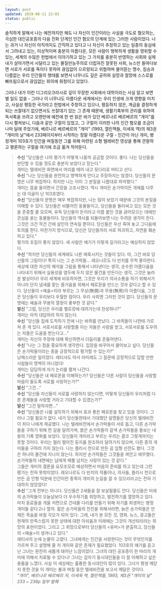```yaml
---
layout: post
updated: 2019-08-11 22:03
status: public
---
```


솔직하게 말해서 나는 예전까지만 해도 나 자신이 인간이라는 사실을 극도로 혐오하는, 극심한 대인공포증의 다음 진화 단계인 인간 혐오의 단계에 있는 그러한 사람이었다. 나는 과거 나 자신이 아직까지도 간직하고 있다고 나 자신이 추정하고 있는 일종의 동심에서 그려내고 있는, 이상적이며 충분히 아름다운, 모든 사람이 행복하게 생활을 영위할 수 있는, 세계의 수많은 헌법에서 이야기하고 있는 그 가치를 충분히 반영하는 사회와 실제 내가 살아가면서 시달리고 있는 물질만능주의로 더럽혀진 잘못된 사회, 뉴스만 들여다보면 서로가 서로를 죽이다 못하여 끊임없이 으르렁되고 위협하며 물어뜯는 맹수, 짐승과 다름없는 우리 인간들의 행태를 보면서 너무나도 깊은 공허와 실망과 절망에 스스로를 빠뜨림으로서 끊임없는 회의에 휘청이고 있었다.<br><br>
그러나 내가 이런 디그리오크라시로 깊이 무장한 사회에서 대학이라는 사실 알고 보면 별 일도 없을 - 그러나 이 너무나도 아름다운 세계에서는 우리 인생에 크게 영향을 미치고, 사실상 평등한 국가라고 헌법에서 주창하고 있으나, 평등하지 않은, 계급을 결정하게 되는 쓰잘데기 없으면서도 쓰잘데기 있는 그 존재 때문에, 생활기록부의 관리를 위하여 독서록을 쓰려고 오랜만에 예전에 한 번 읽은 바가 있던 베르나르 베르베르의 "개미"를 다시 펼쳐보니, 다음과 같은 구절이 있었고, 그 구절이 이러한 나의 인간 혐오를 조금이나마 달래 주었기에, 베르나르 베르베르의 "개미" (1993, 열린책들, 이세욱 역)의 제3권 "개미의 날"에서 233페이지부터 시작하는 정말 아름다운 구절 - 인간이 아닌 개미, 병정개미 103호가 인간을 며칠동안 그를 위해 마련된 소형 텔레비전 영상을 통해 관찰하고 평론하는 구절을 여기에 조금 옮겨 적어둔다.

> **수신** "당신들은 나의 평가가 어떻게 나올까 궁금할 것이다. 좋다. 나는 당신들을 판단할 수 있을 정도로 충분히 보았다고 믿는다."<br>
> 개미는 텔레비전 화면에서 머리를 떼어 내고 뒷다리로 버티고 선다.<br>
> **수신** "나는 당신들을 완전하고 명백하게 안다고 주장하지는 않겠다. 당신들의 문명은 너무 복잡하다. 하지만 나는 이미 그 본질을 나름대로 파악했다."<br>
> 개미는 뜸을 들이면서 긴장을 고조시켰다. 역시 개미든 손가락이든 개체를 다루는 데 이골이 난 103호였다.<br>
> **수신** "당신들의 문명은 매우 복잡하지만, 나는 많이 보았기 때문에 그것의 본질을 이해할 수 있다. 당신들은 비뚤어진 동물들이고, 당신들을 둘러싸고 있는 모든 것을 존중할 줄 모르며, 유독 당신들이 돈이라고 이름 붙인 것을 긁어모으는 데에만 관심을 쏟는 동물들이다. 당신들의 역사를 되돌아보면 나는 두려운 생각이 든다. 그것은 크건 작건 간에 살인의 연속일 뿐이다. 당신들은 우선 죽여 놓고 그다음에 토의를 한다. 마찬가지 방식으로, 당신은 당신들끼리 서로 파괴하고, 자연을 훼손하고 있다."<br>
> 평가의 조짐이 좋지 않았다. 세 사람은 얘기가 이렇게 길거라고는 예상하지 않았다.<br>
> **수신** "하지만 당신들의 세계에도 나른 매혹시키는 것들이 있다. 아, 그건 바로 당신들의 그림이다! 특히 나는 그 손가락들... 레오나르도 다 빈치를 무척 좋아한다. 세상에 대한 자신의 해석을 그림을 통해서 나타낸다는 생각, 순수한 아름다움을 나타내기 위해서 실용성을 염두에 두지 않은 물건을 만든다는 생각, 그것은 놀라운 발상이다! 우리 세계에 비유하자면, 그것은 우리가 의사소통을 하기 위해서가 아니라 단지 냄새를 맡는 즐거움을 위해서 페로몬을 만드는 것과 같다고 할 수 있다. 당신들이 <예술>이라 부르는 그 무상(無償)과 무용(無用)의 아름다움, 그것은 당신들이 우리보다 우월한 점이다. 우리 사회엔 그러한 것이 없다. 당신들의 문명에는 예술과 무용의 열정이 풍부한 것 같다."<br>
> **발신** "그럼, 당신은 우리를 벨로캉에 데려가는데 찬성하나?"<br>
> 개미는 아직 대답하려 하지 않는다.<br>
> **수신** "당신들 집에 도착하기 전에 나는 바퀴를 만났다. 그 바퀴들이 나한테 가르쳐 준 게 있다. 서로서로를 사랑할줄 아는 자들은 사랑을 받고, 서로서로를 도우려는 자들은 도움을 받는다고..."<br>
> 개미는 자신의 주장에 대해 확신하면서 더듬이를 흔들어댄다.<br>
> **수신** "나는 그 점을 중요하게 생각한다. 입장을 바꾸어서 물어보고 싶다. 당신들은 손가락들이라는 종을 긍정적으로 평가할 수 있는가?"<br>
> 낭패스러운 일이었다. 레티샤도 아서 라미레도 그 질문에 긍정적으로 답할 만한 사람들이 명백히 아니었다!<br>
> 개미는 담담하게 자기 논리를 펼쳐 나간다.<br>
> **수신** "당신들은 내 페로몬을 이해하는가? 당신들은 다른 사람이 당신들을 사랑할 마음이 들도록 서로를 사랑하는가?"<br>
> **발신** "그건..."<br>
> **수신** "당신들 자신들이 서로를 사랑하지 않는다면, 어떻게 당신들이 우리처럼 다른 존재들을 사랑할 거라고 기대할 수 있겠는가?"<br>
> **발신** "그건 말하자면..."<br>
> **수신** "당신들은 나를 설득하기 위해서 효과 좋은 페로몬을 찾고 있을 것이다. 그러나 그럴 필요가 없다. 내가 당신들한테서 기대했던 설명들은 당신의 텔레비전이 죄다 나에게 제공했다. 나는 텔레비전에서 손가락들이 서로 돕고, 다른 손가락들을 구하기 위해 먼 길을 달려가며, 붉은 손가락들이 갈색 손가락들을 돌보는 내용의 기록 영화를 보았다. 당신들이 개미라고 부르는 우리는 결코 그렇게까지는 못할 것이다. 우리는 멀리 떨어진 둥지를 원조하러 달려가지 않으며, 다른 종의 개미들을 구하러 가지 않는다. 나는 플러시 천으로 만든 곰 임형 선전도 봤다. 그것은 하나의 물건에 지나지 않는다. 하지만 손가락들은 그것들을 껴안고 애무했다. 손가락들의 내면에는 남에게 베풀 넘치는 사랑이 있는 것 같다."<br>
> 그들은 개미의 결론을 요모조모로 예상하면서 마음의 준비를 하고 있는데 그런 평가는 전혀 뜻밖이었다. 레오나르도 다 빈치의 작품이나, 의사들, 플러시 천으로 만든 곰 인형 덕분에 인간이란 종족이 개미의 눈길을 끌 수 있으리라고는 전혀 기대하지 않았었다!<br>
> **수신** "그게 전부는 아니다. 당신들은 2세들을 잘 보살필줄도 안다. 당신들은 미래의 손가락들이 오늘날보다 더 우수하기를 희망하고, 발전하기를 열망하고 있다. 마치 동료들을 개울 저편으로 건네줄 다리를 만들기 위해 자기를 희생하는 병정개미들 같다고나 할까. 젊은 손가락들의 전진을 위해서라면, 늙은 손가락들은 언제든 목숨을 바칠 각오가 되어 있다. 그래, 내가 본 모든 것, 영화, 뉴스, 광고들은 현재의 만족스럽지 못한 상태에 대한 아쉬움과 미래에는 그것이 개선되리라는 희망의 표현이었다. 그리고 그 희망으로부터 당신들의 <유머>가 분출하고, 당신들의 <예술>이 생겨나고 있다."<br>
> 레티샤의 눈에 눈물이 고였다. 그녀에게는 인간을 사랑한다는 것이 무엇인지를 가르쳐 주고 설명해 줄 저 개미와 같은 존재가 필요했었다. 103호의 얘기를 듣고 난 그녀는 완전히 새롭게 태어난 느낌이었다. 그녀의 대인 공포증이 한 마리의 개미에 의해서 치료될 수 있다니! 그녀는 갑자기 동시대인들을 더 잘 이해하고 싶은 충돌을 느꼈다. 사실 이 세상에는 훌륭한 동시대인이 많이 있다. 그녀가 평생 깨닫지 못한 것을 이 개미는 불과 며칠 동안 텔레비전을 보고서 깨달은 것이다.<br>
> _"개미", 베르나르 베르베르 저, 이세욱 역, 열린책들, 1993, 제3권 "개미의 날" 233 ~ 236p 일부 발췌_
